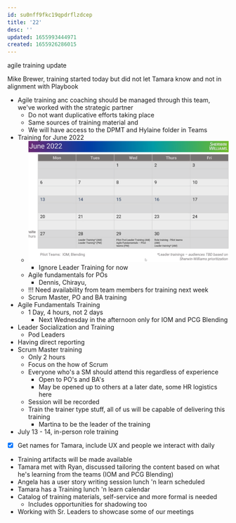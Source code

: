 ```yaml
---
id: su0nff9fkc19qpdrflzdcep
title: '22'
desc: ''
updated: 1655993444971
created: 1655926286015
---
```


agile training update

Mike Brewer, training started today but did not let Tamara know and not in alignment with Playbook

- Agile training anc coaching should be managed through this team, we've worked with the strategic partner
  - Do not want duplicative efforts taking place
  - Same sources of training material and
  - We will have access to the DPMT and Hylaine folder in Teams
- Training for June 2022
  - ![Training for June 2022](/assets/images/2022-06-22-15-35-33.png)
    - Ignore Leader Training for now
  - Agile fundamentals for POs
    - Dennis, Chirayu, 
  - !!! Need availability from team members for training next week
  - Scrum Master, PO and BA training
- Agile Fundamentals Training
  - 1 Day, 4 hours, not 2 days
    - Next Wednesday in the afternoon only for IOM and PCG Blending
- Leader Socialization and Training
  - Pod Leaders
- Having direct reporting
- Scrum Master training
  - Only 2 hours
  - Focus on the how of Scrum
  - Everyone who's a SM should attend this regardless of experience
    - Open to PO's and BA's
    - May be opened up to others at a later date, some HR logistics here
  - Session will be recorded
  - Train the trainer type stuff, all of us will be capable of delivering this training
    - Martina to be the leader of the training 
- July 13 - 14, in-person role training
- [x] Get names for Tamara, include UX and people we interact with daily 
- Training artifacts will be made available
- Tamara met with Ryan, discussed tailoring the content based on what he's learning from the teams (IOM and PCG Blending)
- Angela has a user story writing session lunch 'n learn scheduled
- Tamara has a Training lunch 'n learn calendar
- Catalog of training materials, self-service and more formal is needed
  - Includes opportunities for shadowing too
- Working with Sr. Leaders to showcase some of our meetings
